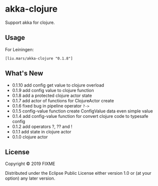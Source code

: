 # akka-clojure

Support akka for clojure. 

## Usage

For Leiningen:
```
[liu.mars/akka-clojure "0.1.8"]
```

## What's New

 - 0.1.10 add config get value to clojure overload
 - 0.1.9 add config value to clojure function 
 - 0.1.8 add a protected clojure actor state 
 - 0.1.7 add actor of functions for ClojureActor create
 - 0.1.6 fixed bug in pipeline operator `?->`
 - 0.1.5 config-value function create ConfigValue data even simple value
 - 0.1.4 add config-value function for convert clojure code to typesafe config
 - 0.1.2 add operators ?, ?? and !
 - 0.1.1 add state in clojure actor
 - 0.1.0 clojure actor

## License

Copyright © 2019 FIXME

Distributed under the Eclipse Public License either version 1.0 or (at
your option) any later version.

